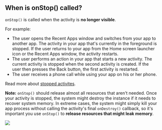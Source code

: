 ## When is onStop() called?

`onStop()` is called when the activity is **no longer visible**. 

For example:
- The user opens the Recent Apps window and switches from your app to another app. The activity in your app that's currently in the foreground is stopped. If the user returns to your app from the Home screen launcher icon or the Recent Apps window, the activity restarts.
- The user performs an action in your app that starts a new activity. The current activity is stopped when the second activity is created. If the user then presses the Back button, the first activity is restarted.
- The user receives a phone call while using your app on his or her phone.

Read more about [stopped activites](https://developer.android.com/training/basics/activity-lifecycle/stopping.html).

**Note:** `onStop()` should release almost all resources that aren't needed. Once your activity is stopped, the system might destroy the instance if it needs to recover system memory. In extreme cases, the system might simply kill your app process without calling the activity's final `onDestroy()` callback, so it's important you use `onStop()` to **release resources that might leak memory**.


![](https://developer.android.com/images/training/basics/basic-lifecycle-stopped.png)
